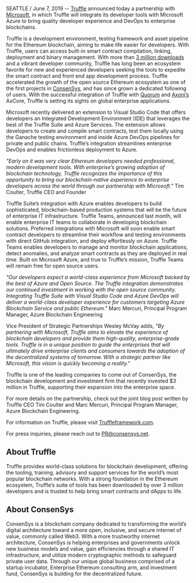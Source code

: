 SEATTLE / June 7, 2019 -- [Truffle](https://www.trufflesuite.com/) announced today a partnership with [Microsoft](https://www.microsoft.com/en-us/), in which Truffle will integrate its developer tools with Microsoft Azure to bring quality developer experience and DevOps to enterprise blockchains. 

Truffle is a development environment, testing framework and asset pipeline for the Ethereum blockchain, aiming to make life easier for developers. With Truffle, users can access built-in smart contract compilation, linking, deployment and binary management. With more than [3 million downloads](https://truffleframework.com/dashboard) and a vibrant developer community, Truffle has long been an ecosystem favorite for new and experienced developers seeking the tools to expedite the smart contract and front end app development process. Truffle accelerated the growth of the open source Ethereum ecosystem as one of the first projects in [ConsenSys](http://consensys.net), and has since grown a dedicated following of users. With the successful integration of Truffle with [Quorum](http://www.goquorum.com/) and [Axoni’s](https://axoni.com/) AxCore, Truffle is setting its sights on global enterprise applications. 

Microsoft recently delivered an extension to Visual Studio Code that offers developers an Integrated Development Environment (IDE) that leverages the best of the Truffle Suite and Azure Services. The extension allows developers to create and compile smart contracts, test them locally using the Ganache testing environment and inside Azure DevOps pipelines for private and public chains. Truffle’s integration streamlines enterprise DevOps and enables frictionless deployment to Azure. 

_"Early on it was very clear Ethereum developers needed professional, modern development tools. With enterprise’s growing adoption of blockchain technology, Truffle recognizes the importance of this opportunity to bring our blockchain-native experience to enterprise developers across the world through our partnership with Microsoft."_ Tim Coulter, Truffle CEO and Founder

Truffle Suite’s integration with Azure enables developers to build sophisticated, blockchain-based production systems that will be the future of enterprise IT infrastructure. Truffle Teams, announced last month, will enable enterprise IT teams to collaborate in developing blockchain solutions. Preferred integrations with Microsoft will soon enable smart contract developers to streamline their workflow and testing environments with direct GitHub integration, and deploy effortlessly on Azure. Truffle Teams enables developers to manage and monitor blockchain applications, detect anomalies, and analyze smart contracts as they are deployed in real time. Built on Microsoft Azure, and true to Truffle’s mission, Truffle Teams will remain free for open source users.

_"Our developers expect a world-class experience from Microsoft backed by the best of Azure and Open Source. The Truffle integration demonstrates our continued investment in working with the open source community. Integrating Truffle Suite with Visual Studio Code and Azure DevOps will deliver a world-class developer experience for customers targeting Azure Blockchain Service and public Ethereum."_ Marc Mercuri, Principal Program Manager, Azure Blockchain Engineering

Vice President of Strategic Partnerships Wesley McVay adds, _"By partnering with Microsoft, Truffle aims to elevate the experience of blockchain developers and provide them high-quality, enterprise-grade tools. Truffle is in a unique position to guide the enterprises that will ultimately drive enterprise clients and consumers towards the adoption of the decentralized systems of tomorrow. With a strategic partner like Microsoft, this vision is quickly becoming a reality."_

Truffle is one of the leading companies to come out of ConsenSys, the blockchain development and investment firm that recently invested $3 million in Truffle, supporting their expansion into the enterprise space. 

For more details on the partnership, check out the joint blog post written by Truffle CEO Tim Coulter and Marc Mercuri, Principal Program Manager, Azure Blockchain Engineering. 

For information on Truffle, please visit [Truffleframework.com](https://www.trufflesuite.com/).

For press inquiries, please reach out to [PR@consensys.net](mailto:PR@consensys.net). 

## About Truffle

Truffle provides world-class solutions for blockchain development, offering the tooling, training, advisory and support services for the world’s most popular blockchain networks. With a strong foundation in the Ethereum ecosystem, Truffle’s suite of tools has been downloaded by over 3 million developers and is trusted to help bring smart contracts and dApps to life. 

## About ConsenSys  

ConsenSys is a blockchain company dedicated to transforming the world’s digital architecture toward a more open, inclusive, and secure internet of value, commonly called Web3. With a more trustworthy internet architecture, ConsenSys is helping enterprises and governments unlock new business models and value, gain efficiencies through a shared IT infrastructure, and utilize modern cryptographic methods to safeguard private user data. Through our unique global business comprised of a startup incubator, Enterprise Ethereum consulting arm, and investment fund, ConsenSys is building for the decentralized future.
